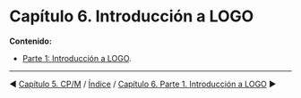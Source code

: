 # Capítulo 6. Introducción a LOGO


**Contenido:**

* [Parte 1: Introducción a LOGO](6.01.-Introducción-a-LOGO.md).

***

&#9664; [Capítulo 5. CP/M](5.02.-CP-M.md)   /  [Índice](0.03.-Contenido.md)  /   [Capítulo 6. Parte 1. Introducción a LOGO](6.01.-Introducción-a-LOGO.md) &#9654;

